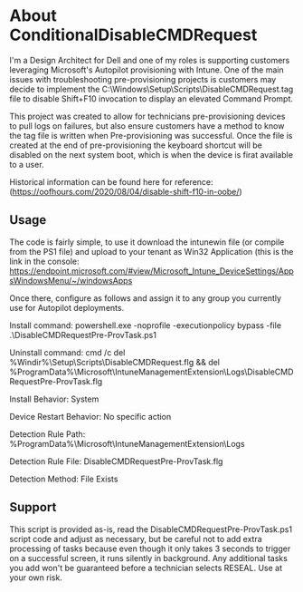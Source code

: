 # About ConditionalDisableCMDRequest


I'm a Design Architect for Dell and one of my roles is supporting customers leveraging Microsoft's Autopilot provisioning with Intune. 
One of the main issues with troubleshooting pre-provisioning projects is customers may decide to implement the C:\Windows\Setup\Scripts\DisableCMDRequest.tag file to disable Shift+F10 invocation to display an elevated Command Prompt.

This project was created to allow for technicians pre-provisioning devices to pull logs on failures, but also ensure customers have a method to know the tag file is written when Pre-provisioning was successful. Once the file is created at the end of pre-provisioning the keyboard shortcut will be disabled on the next system boot, which is when the device is firat available to a user.

Historical information can be found here for reference:
(https://oofhours.com/2020/08/04/disable-shift-f10-in-oobe/)



## Usage

The code is fairly simple, to use it download the intunewin file (or compile from the PS1 file) and upload to your tenant as Win32 Application (this is the link in the console: https://endpoint.microsoft.com/#view/Microsoft_Intune_DeviceSettings/AppsWindowsMenu/~/windowsApps

Once there, configure as follows and assign it to any group you currently use for Autopilot deployments. 

Install command: 
  powershell.exe -noprofile -executionpolicy bypass -file .\DisableCMDRequestPre-ProvTask.ps1

Uninstall command:
  cmd /c del %Windir%\Setup\Scripts\DisableCMDRequest.flg && del %ProgramData%\Microsoft\IntuneManagementExtension\Logs\DisableCMDRequestPre-ProvTask.flg

Install Behavior: 
  System

Device Restart Behavior:
  No specific action

Detection Rule Path: 
  %ProgramData%\Microsoft\IntuneManagementExtension\Logs

Detection Rule File:
  DisableCMDRequestPre-ProvTask.flg

Detection Method: 
  File Exists


## Support

This script is provided as-is, read the DisableCMDRequestPre-ProvTask.ps1 script code and adjust as necessary, but be careful not to add extra processing of tasks because even though it only takes 3 seconds to trigger on a successful screen, it runs silently in background. Any additional tasks you add won't be guaranteed before a technician selects RESEAL.
Use at your own risk.
